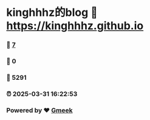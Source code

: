 # kinghhhz的blog :link: https://kinghhhz.github.io 
### :page_facing_up: [7](https://kinghhhz.github.io/tag.html) 
### :speech_balloon: 0 
### :hibiscus: 5291 
### :alarm_clock: 2025-03-31 16:22:53 
### Powered by :heart: [Gmeek](https://github.com/Meekdai/Gmeek)
